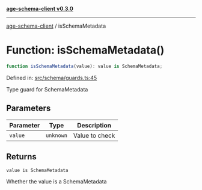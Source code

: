 [**age-schema-client v0.3.0**](../index.md)

***

[age-schema-client](../index.md) / isSchemaMetadata

# Function: isSchemaMetadata()

```ts
function isSchemaMetadata(value): value is SchemaMetadata;
```

Defined in: [src/schema/guards.ts:45](https://github.com/standardbeagle/ageSchemaClient/blob/main/src/schema/guards.ts#L45)

Type guard for SchemaMetadata

## Parameters

| Parameter | Type | Description |
| ------ | ------ | ------ |
| `value` | `unknown` | Value to check |

## Returns

`value is SchemaMetadata`

Whether the value is a SchemaMetadata

